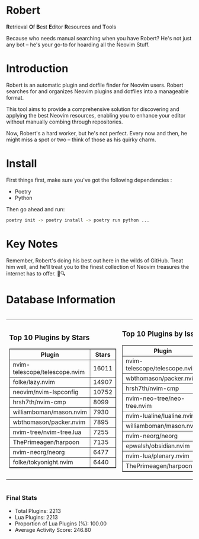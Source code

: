 # Robert

**R**etrieval
**O**f
**B**est
**E**ditor
**R**esources and
**T**ools

Because who needs manual searching when you have Robert?
He's not just any bot – he's your go-to for hoarding all the Neovim Stuff.

# Introduction
Robert is an automatic plugin and dotfile finder for Neovim users. Robert searches for and organizes Neovim plugins and dotfiles into a manageable format.

This tool aims to provide a comprehensive solution for discovering and applying the best Neovim resources, enabling you to enhance your editor without manually combing through repositories.

Now, Robert's a hard worker, but he's not perfect. Every now and then, he might miss a spot or two – think of those as his quirky charm. 

# Install
 First things first, make sure you've got the following dependencies :
  - Poetry 
  - Python 

Then go ahead and run:

```bash
poetry init -> poetry install -> poetry run python ...
```
# Key Notes

Remember, Robert's doing his best out here in the wilds of GitHub. Treat him well, and he'll treat you to the finest collection of Neovim treasures the internet has to offer. 🎩🔍


# Database Information

<div style='display:flex;flex-direction:row;justify-content:space-between;'><table><tr><td><h3>Top 10 Plugins by Stars</h3><table border="1"><tr><th>Plugin</th><th>Stars</th></tr><tr><td>nvim-telescope/telescope.nvim</td><td>16011</td></tr><tr><td>folke/lazy.nvim</td><td>14907</td></tr><tr><td>neovim/nvim-lspconfig</td><td>10752</td></tr><tr><td>hrsh7th/nvim-cmp</td><td>8099</td></tr><tr><td>williamboman/mason.nvim</td><td>7930</td></tr><tr><td>wbthomason/packer.nvim</td><td>7895</td></tr><tr><td>nvim-tree/nvim-tree.lua</td><td>7255</td></tr><tr><td>ThePrimeagen/harpoon</td><td>7135</td></tr><tr><td>nvim-neorg/neorg</td><td>6477</td></tr><tr><td>folke/tokyonight.nvim</td><td>6440</td></tr></table></td><td><h3>Top 10 Plugins by Issues</h3><table border="1"><tr><th>Plugin</th><th>Issues</th></tr><tr><td>nvim-telescope/telescope.nvim</td><td>378</td></tr><tr><td>wbthomason/packer.nvim</td><td>307</td></tr><tr><td>hrsh7th/nvim-cmp</td><td>285</td></tr><tr><td>nvim-neo-tree/neo-tree.nvim</td><td>240</td></tr><tr><td>nvim-lualine/lualine.nvim</td><td>225</td></tr><tr><td>williamboman/mason.nvim</td><td>207</td></tr><tr><td>nvim-neorg/neorg</td><td>182</td></tr><tr><td>epwalsh/obsidian.nvim</td><td>161</td></tr><tr><td>nvim-lua/plenary.nvim</td><td>148</td></tr><tr><td>ThePrimeagen/harpoon</td><td>124</td></tr></table></td><td><h3>Top 10 Plugins by Forks</h3><table border="1"><tr><th>Plugin</th><th>Forks</th></tr><tr><td>neovim/nvim-lspconfig</td><td>2086</td></tr><tr><td>nvim-telescope/telescope.nvim</td><td>837</td></tr><tr><td>nvim-tree/nvim-tree.lua</td><td>611</td></tr><tr><td>nvim-lualine/lualine.nvim</td><td>467</td></tr><tr><td>folke/tokyonight.nvim</td><td>433</td></tr><tr><td>hrsh7th/nvim-cmp</td><td>400</td></tr><tr><td>ThePrimeagen/harpoon</td><td>380</td></tr><tr><td>folke/lazy.nvim</td><td>361</td></tr><tr><td>jackMort/ChatGPT.nvim</td><td>316</td></tr><tr><td>nvimdev/lspsaga.nvim</td><td>288</td></tr></table></td></tr></table></div>

### Final Stats
- Total Plugins: 2213
- Lua Plugins: 2213
- Proportion of Lua Plugins (%): 100.00
- Average Activity Score: 246.80
